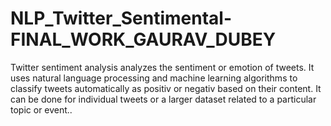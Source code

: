 # NLP_Twitter_Sentimental-FINAL_WORK_GAURAV_DUBEY
Twitter sentiment analysis analyzes the sentiment or emotion of tweets. It uses natural language processing and machine learning algorithms to classify tweets automatically as positiv or negativ based on their content. It can be done for individual tweets or a larger dataset related to a particular topic or event..
